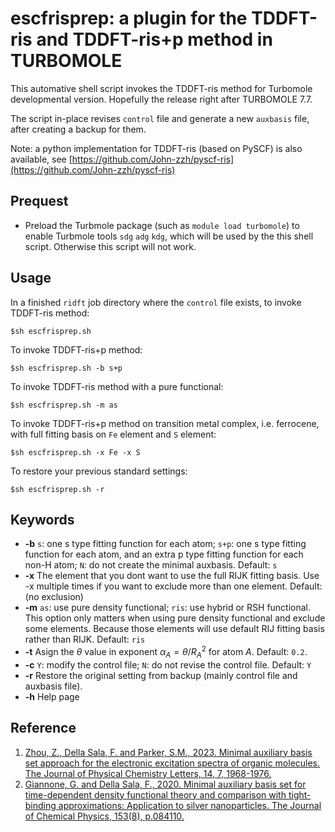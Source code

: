 
# escfrisprep: a plugin for the TDDFT-ris and TDDFT-ris+p method in TURBOMOLE
This automative shell script invokes the TDDFT-ris method for Turbomole developmental version. Hopefully the release right after TURBOMOLE 7.7.

The script in-place revises `control` file and generate a new `auxbasis` file, after creating a backup for them.

Note: a python implementation for TDDFT-ris (based on PySCF) is also available, see [https://github.com/John-zzh/pyscf-ris](https://github.com/John-zzh/pyscf-ris)

## Prequest
- Preload the Turbmole package (such as `module load turbomole`) to enable Turbmole tools `sdg` `adg` `kdg`, which will be used by the this shell script. Otherwise this script will not work.

## Usage
In a finished `ridft` job directory where the `control` file exists, to invoke TDDFT-ris method:
```
$sh escfrisprep.sh
```

To invoke TDDFT-ris+p method:
```
$sh escfrisprep.sh -b s+p
```


To invoke TDDFT-ris method with a pure functional:
```
$sh escfrisprep.sh -m as
```

To invoke TDDFT-ris+p method on transition metal complex, i.e. ferrocene, with full fitting basis on `Fe` element and `S` element:
```
$sh escfrisprep.sh -x Fe -x S
```

To restore your previous standard settings:
```
$sh escfrisprep.sh -r
```

## Keywords

- **-b** `s`: one s type fitting function for each atom; `s+p`: one s type fitting function for each atom, and an extra p type fitting function for each non-H atom; `N`: do not create the minimal auxbasis. Default: `s`
- **-x**  The element that you dont want to use the full RIJK fitting basis. Use -x multiple times if you want to exclude more than one element. Default:  (no exclusion)
- **-m** `as`: use pure density functional; `ris`: use hybrid or RSH functional. This option only matters when using pure density functional and exclude some elements. Because those elements will use default RIJ fitting basis rather than RIJK. Default: `ris`
- **-t** Asign the $\theta$ value in exponent $\alpha_A = \theta/R_A^2$ for atom $A$. Default: `0.2`.
- **-c** `Y`: modify the control file; `N`: do not revise the control file. Default: `Y`
- **-r**  Restore the original setting from backup (mainly control file and auxbasis file).
- **-h**  Help page


## Reference
1. [Zhou, Z., Della Sala, F. and Parker, S.M., 2023. Minimal auxiliary basis set approach for the electronic excitation spectra of organic molecules. The Journal of Physical Chemistry Letters, 14, 7, 1968-1976.](https://pubs.acs.org/doi/10.1021/acs.jpclett.2c03698)
2. [Giannone, G. and Della Sala, F., 2020. Minimal auxiliary basis set for time-dependent density functional theory and comparison with tight-binding approximations: Application to silver nanoparticles. The Journal of Chemical Physics, 153(8), p.084110.](https://doi.org/10.1063/5.0020545)
